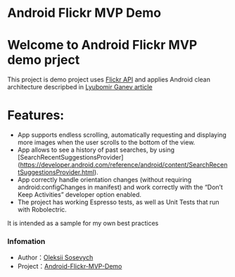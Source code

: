Android Flickr MVP Demo
========

# Welcome to Android Flickr MVP demo prject

This project is demo project uses [Flickr API](https://www.flickr.com/services/api/flickr.photos.search.html)
and applies Android clean architecture descripbed in [Lyubomir Ganev article](http://luboganev.github.io/post/clean-architecture-pt4/)

# Features:

- App supports endless scrolling, automatically requesting and displaying more images when the user scrolls to the bottom of the view.
- App allows to see a history of past searches, by using [SearchRecentSuggestionsProvider] (https://developer.android.com/reference/android/content/SearchRecentSuggestionsProvider.html).
- App correctly handle orientation changes (without requiring android:configChanges in manifest) and work correctly with the “Don’t Keep Activities” developer option enabled.
- The project has working Espresso tests, as well as Unit Tests that run with Robolectric.

It is intended as a sample for my own best practices

### Infomation
- Author：[Oleksii Sosevych](https://github.com/oleksiisosevych)
- Project：[Android-Flickr-MVP-Demo](https://github.com/oleksiisosevych/android-flickr-mvp-demo/)
